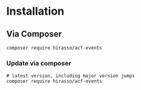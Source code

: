 # Installation

## Via Composer

```shell
composer require hirasso/acf-events
```

### Update via composer

```shell
# latest version, including major version jumps
composer require hirasso/acf-events
```
